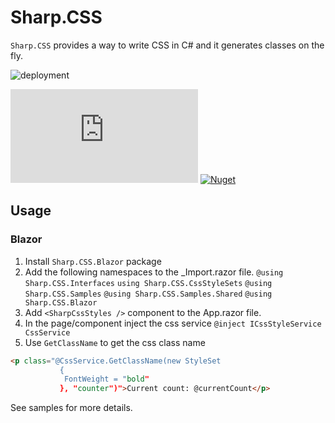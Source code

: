 # Sharp.CSS

`Sharp.CSS` provides a way to write CSS in C# and it generates classes on the fly.

![deployment](https://github.com/BerserkerDotNet/Sharp.CSS/workflows/deployment/badge.svg?branch=master)

[![Nuget](https://buildstats.info/nuget/Sharp.CSS?v=0.1.1-alpha)](https://www.nuget.org/packages/Sharp.CSS)
[![Nuget](https://buildstats.info/nuget/Sharp.CSS.Blazor?v=0.1.1-alpha)](https://www.nuget.org/packages/Sharp.CSS.Blazor)

## Usage

### Blazor

1. Install `Sharp.CSS.Blazor` package
1. Add the following namespaces to the _Import.razor file.
   `@using Sharp.CSS.Interfaces`
   `using Sharp.CSS.CssStyleSets`
   `@using Sharp.CSS.Samples`
   `@using Sharp.CSS.Samples.Shared`
   `@using Sharp.CSS.Blazor`
1. Add `<SharpCssStyles />` component to the App.razor file.
1. In the page/component inject the css service `@inject ICssStyleService CssService`
1. Use `GetClassName` to get the css class name
```html
<p class="@CssService.GetClassName(new StyleSet
           {
            FontWeight = "bold"
           }, "counter")">Current count: @currentCount</p>
```

See samples for more details.